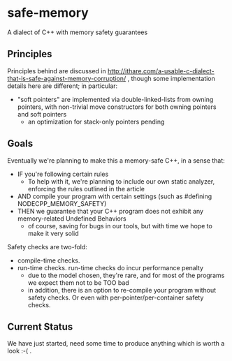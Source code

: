# safe-memory
A dialect of C++ with memory safety guarantees

## Principles 

Principles behind are discussed in http://ithare.com/a-usable-c-dialect-that-is-safe-against-memory-corruption/ , 
though some implementation details here are different; in particular:
* "soft pointers" are implemented via double-linked-lists from owning pointers, with non-trivial move constructors for both owning pointers and soft pointers 
  * an optimization for stack-only pointers pending 

## Goals

Eventually we're planning to make this a memory-safe C++, in a sense that:
* IF you're following certain rules
  * To help with it, we're planning to include our own static analyzer, enforcing the rules outlined in the article 
* AND compile your program with certain settings (such as #defining NODECPP_MEMORY_SAFETY)
* THEN we guarantee that your C++ program does not exhibit any memory-related Undefined Behaviors
  * of course, saving for bugs in our tools, but with time we hope to make it very solid

Safety checks are two-fold:
* compile-time checks.
* run-time checks. run-time checks do incur performance penalty
  * due to the model chosen, they're rare, and for most of the programs we expect them not to be TOO bad
  * in addition, there is an option to re-compile your program without safety checks. Or even with per-pointer/per-container safety checks.

## Current Status

We have just started, need some time to produce anything which is worth a look :-( . 
